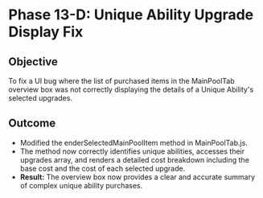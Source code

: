 # Phase 13-D: Unique Ability Upgrade Display Fix

## Objective
To fix a UI bug where the list of purchased items in the MainPoolTab overview box was not correctly displaying the details of a Unique Ability's selected upgrades.

## Outcome
-   Modified the enderSelectedMainPoolItem method in MainPoolTab.js.
-   The method now correctly identifies unique abilities, accesses their upgrades array, and renders a detailed cost breakdown including the base cost and the cost of each selected upgrade.
-   **Result:** The overview box now provides a clear and accurate summary of complex unique ability purchases.
